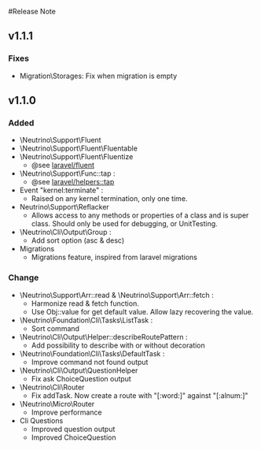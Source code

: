 #Release Note

## v1.1.1
### Fixes
 - Migration\Storages: Fix when migration is empty

## v1.1.0

### Added
 - \Neutrino\Support\Fluent
 - \Neutrino\Support\Fluent\Fluentable
 - \Neutrino\Support\Fluent\Fluentize
    - @see [laravel/fluent](https://github.com/laravel/framework/blob/5.4/src/Illuminate/Support/Fluent.php)
 - \Neutrino\Support\Func::tap :
    - @see [laravel/helpers::tap](https://github.com/laravel/framework/blob/5.4/src/Illuminate/Support/helpers.php#L944)
 - Event "kernel:terminate" :
    - Raised on any kernel termination, only one time.
 - Neutrino\Support\Reflacker
    - Allows access to any methods or properties of a class and is super class. Should only be used for debugging, or UnitTesting.
 - \Neutrino\Cli\Output\Group :
    - Add sort option (asc & desc)
 - Migrations 
    - Migrations feature, inspired from laravel migrations
### Change
 - \Neutrino\Support\Arr::read & \Neutrino\Support\Arr::fetch :
    - Harmonize read & fetch function.
    - Use Obj::value for get default value. Allow lazy recovering the value.
 - \Neutrino\Foundation\Cli\Tasks\ListTask :
    - Sort command
 - \Neutrino\Cli\Output\Helper::describeRoutePattern :
    - Add possibility to describe with or without decoration
 - \Neutrino\Foundation\Cli\Tasks\DefaultTask :
    - Improve command not found output
 - \Neutrino\Cli\Output\QuestionHelper
    - Fix ask ChoiceQuestion output
 - \Neutrino\Cli\Router
    - Fix addTask. Now create a route with "[:word:]" against "[:alnum:]"
 - \Neutrino\Micro\Router 
    - Improve performance
 - Cli Questions
    - Improved question output
    - Improved ChoiceQuestion 
